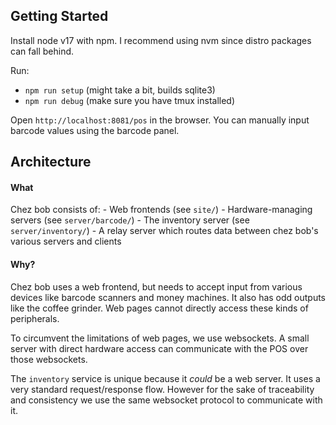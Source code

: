 ## Getting Started
Install node v17 with npm. I recommend using nvm since distro packages can fall behind.

Run:

- `npm run setup` (might take a bit, builds sqlite3)
- `npm run debug` (make sure you have tmux installed)

Open `http://localhost:8081/pos` in the browser.
You can manually input barcode values using the barcode panel.


## Architecture

#### What
Chez bob consists of:
    - Web frontends (see `site/`)
    - Hardware-managing servers (see `server/barcode/`)
    - The inventory server (see `server/inventory/`)
    - A relay server which routes data between chez bob's various servers and clients

#### Why?
Chez bob uses a web frontend, but needs to accept input from various devices
like barcode scanners and money machines. It also has odd outputs like the
coffee grinder. Web pages cannot directly access these kinds of peripherals.

To circumvent the limitations of web pages, we use websockets. A small server
with direct hardware access can communicate with the POS over those websockets.

The `inventory` service is unique because it *could* be a web server. It uses a very standard request/response flow. However for the sake of traceability and consistency we use the same websocket protocol to communicate with it.
